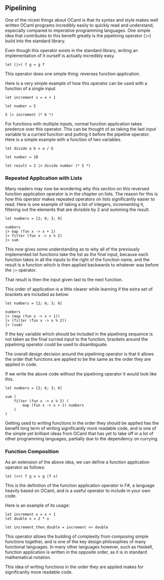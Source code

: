 ## Pipelining

One of the nicest things about OCaml is that its syntax and style makes well written OCaml programs incredibly easily to quickly read and understand, especially compared to imperative programming languages. One simple idea that contributes to this benefit greatly is the pipelining operator (`|>`) build into the standard library.

Even though this operator exists in the standard library, writing an implementation of it ourself is actually incredibly easy.

```
let (|>) f g = g f
```

This operator does one simple thing: reverses function application.

Here is a very simple example of how this operator can be used with a function of a single input.

```
let increment x = x + 1

let number = 5

5 |> increment (* 6 *)
```

For functions with multiple inputs, normal function application takes predence over this operator. This can be thought of as taking the last input variable to a curried function and putting it before the pipeline operator. Here is a simple example with a function of two variables.

```
let divide a b = a / b

let number = 10

let result = 2 |> divide number (* 5 *)
```

### Repeated Application with Lists

Many readers may now be wondering why this section on this reversed function application operator is in the chapter on lists. The reason for this is how this operator makes repeated operators on lists significantly easier to read. Here is one example of taking a list of integers, incrementing it, filtering out the elements that are divisible by 2 and summing the result.

```
let numbers = [2; 6; 3; 9]

numbers
|> map (fun x -> x + 1)
|> filter (fun x -> x % 2)
|> sum
```

This now gives some understanding as to why all of the previously implemented list functions take the list as the final input, because each function takes in all the inputs to the right of the function name, and the result is a function which is then applied backwards to whatever was before the `|>` operator.

That result is then the input given last to the next function.

This order of application is a little clearer while learning if the extra set of brackets are included as below:

```
let numbers = [2; 6; 3; 9]

numbers
|> (map (fun x -> x + 1))
|> (filter (fun x -> x % 2))
|> (sum)
```

If the key variable which should be included in the pipelining sequence is not taken as the final curried input to the function, brackets around the pipelining operator could be used to disambiguate.

The overall design decision around the pipelining operator is that it allows the order that functions are applied to be the same as the order they are applied in code.

If we write the above code without the pipelining operator it would look like this.

```
let numbers = [2; 6; 3; 9]

sum (
    filter (fun x -> x % 2) (
        map (fun x -> x + 1) numbers
    )
)
```

Getting used to writing functions in the order they should be applied has the benefit long term of writing significantly more readable code, and is one of the simple yet brilliant ideas from OCaml that has yet to take off in a lot of other programming languages, partially due to the dependency on currying.

### Function Composition

As an extension of the above idea, we can define a function application operator as follows:

```
let (>>) f g x = g (f x)
```

This is the definition of the function application operator in F#, a language heavily based on OCaml, and is a useful operator to include in your own code.

Here is an example of its usage:

```
let increment x = x + 1
let double x = 2 * x

let increment_then_double = increment >> double
```

This operator allows the building of complexity from composing simple functions together, and is one of the key design philosophies of many functional languages. In many other languages however, such as Haskell, function application is written in the opposite order, as it is in standard mathematical notation.

This idea of writing functions in the order they are applied makes for significantly more readable code.

